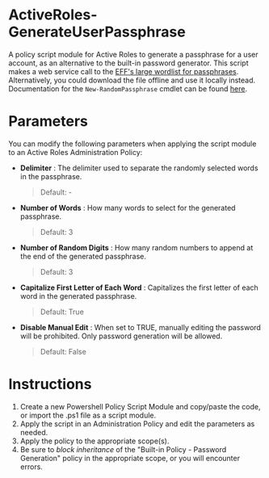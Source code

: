 # ActiveRoles-GenerateUserPassphrase
A policy script module for Active Roles to generate a passphrase for a user account, as an alternative to the built-in password generator. This script makes a web service call to the [EFF's large wordlist for passphrases](https://www.eff.org/files/2016/07/18/eff_large_wordlist.txt). Alternatively, you could download the file offline and use it locally instead. Documentation for the `New-RandomPassphrase` cmdlet can be found [here](https://github.com/AJLindner/Powershell-Goodies/blob/main/README.md#new-randompassphrase).

# Parameters
You can modify the following parameters when applying the script module to an Active Roles Administration Policy:
- **Delimiter** : The delimiter used to separate the randomly selected words in the passphrase.
  > Default: -
- **Number of Words** : How many words to select for the generated passphrase.
  > Default: 3
- **Number of Random Digits** : How many random numbers to append at the end of the generated passphrase.
  > Default: 3
- **Capitalize First Letter of Each Word** : Capitalizes the first letter of each word in the generated passphrase.
  > Default: True
- **Disable Manual Edit** : When set to TRUE, manually editing the password will be prohibited. Only password generation will be allowed.
  > Default: False

# Instructions
1. Create a new Powershell Policy Script Module and copy/paste the code, or import the .ps1 file as a script module.
2. Apply the script in an Administration Policy and edit the parameters as needed.
3. Apply the policy to the appropriate scope(s).
4. Be sure to _block inheritance_ of the "Built-in Policy - Password Generation" policy in the appropriate scope, or you will encounter errors.
